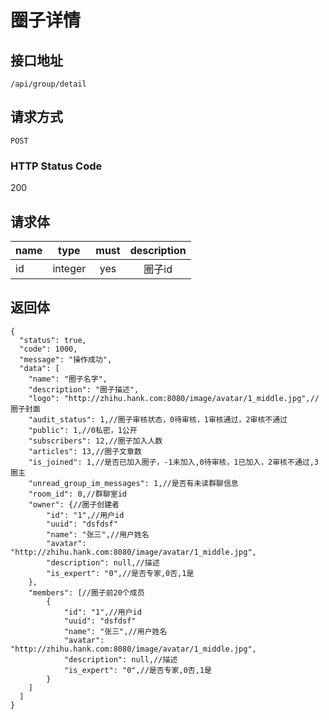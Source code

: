 # 圈子详情

## 接口地址

`/api/group/detail`

## 请求方式

`POST`

### HTTP Status Code

200

## 请求体

| name     | type     | must     | description |
|----------|:--------:|:--------:|:--------:|
| id   | integer   | yes     | 圈子id |


## 返回体

```json5
{
  "status": true,
  "code": 1000,
  "message": "操作成功",
  "data": [
    "name": "圈子名字",
    "description": "圈子描述",
    "logo": "http://zhihu.hank.com:8080/image/avatar/1_middle.jpg",//圈子封面
    "audit_status": 1,//圈子审核状态，0待审核，1审核通过，2审核不通过
    "public": 1,//0私密，1公开
    "subscribers": 12,//圈子加入人数
    "articles": 13,//圈子文章数
    "is_joined": 1,//是否已加入圈子，-1未加入,0待审核，1已加入，2审核不通过,3圈主
    "unread_group_im_messages": 1,//是否有未读群聊信息
    "room_id": 0,//群聊室id
    "owner": {//圈子创建者
        "id": "1",//用户id
        "uuid": "dsfdsf"
        "name": "张三",//用户姓名
        "avatar": "http://zhihu.hank.com:8080/image/avatar/1_middle.jpg",
        "description": null,//描述
        "is_expert": "0",//是否专家,0否,1是
    },
    "members": [//圈子前20个成员
        {
            "id": "1",//用户id
            "uuid": "dsfdsf"
            "name": "张三",//用户姓名
            "avatar": "http://zhihu.hank.com:8080/image/avatar/1_middle.jpg",
            "description": null,//描述
            "is_expert": "0",//是否专家,0否,1是
        }
    ]
  ]
}
``` 
